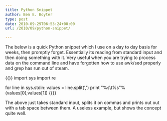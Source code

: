 ```yaml
---
title: Python Snippet
author: Ben E. Boyter
type: post
date: 2010-09-29T06:53:24+00:00
url: /2010/09/python-snippet/

---
```

The below is a quick Python snippet which I use on a day to day basis for weeks, then promptly forget. Essentially its reading from standard input and then doing something with it. Very useful when you are trying to process data on the command line and have forgotten how to use awk/sed properly and grep has run out of steam.

{{<highlight python>}}
import sys
import re

for line in sys.stdin:
  values = line.split(',')
  print "%s\t%s"%(values[0],values[1])
{{</highlight>}}

The above just takes standard input, splits it on commas and prints out out with a tab space between them. A useless example, but shows the concept quite well.